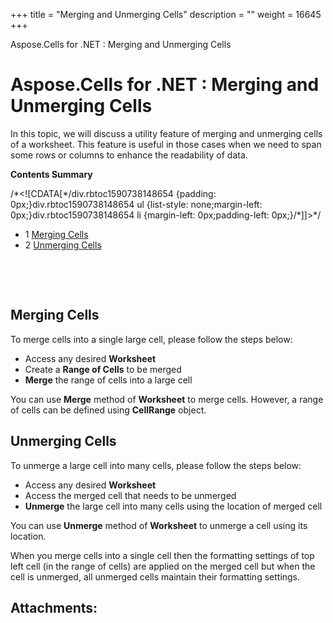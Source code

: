 +++
title = "Merging and Unmerging Cells" 
description = "" 
weight = 16645 
+++

Aspose.Cells for .NET : Merging and Unmerging Cells  

# Aspose.Cells for .NET : Merging and Unmerging Cells


In this topic, we will discuss a utility feature of merging and unmerging cells of a worksheet. This feature is useful in those cases when we need to span some rows or columns to enhance the readability of data.

**Contents Summary**

/\*<!\[CDATA\[\*/div.rbtoc1590738148654 {padding: 0px;}div.rbtoc1590738148654 ul {list-style: none;margin-left: 0px;}div.rbtoc1590738148654 li {margin-left: 0px;padding-left: 0px;}/\*\]\]>\*/

*   1 [Merging Cells](#MergingandUnmergingCells-MergingCells)
*   2 [Unmerging Cells](#MergingandUnmergingCells-UnmergingCells)

 

 

## Merging Cells

To merge cells into a single large cell, please follow the steps below:

*   Access any desired **Worksheet**
*   Create a **Range of Cells** to be merged
*   **Merge** the range of cells into a large cell

You can use **Merge** method of **Worksheet** to merge cells. However, a range of cells can be defined using **CellRange** object.

## Unmerging Cells

To unmerge a large cell into many cells, please follow the steps below:

*   Access any desired **Worksheet**
*   Access the merged cell that needs to be unmerged
*   **Unmerge** the large cell into many cells using the location of merged cell

You can use **Unmerge** method of **Worksheet** to unmerge a cell using its location.

When you merge cells into a single cell then the formatting settings of top left cell (in the range of cells) are applied on the merged cell but when the cell is unmerged, all unmerged cells maintain their formatting settings.

## Attachments:


